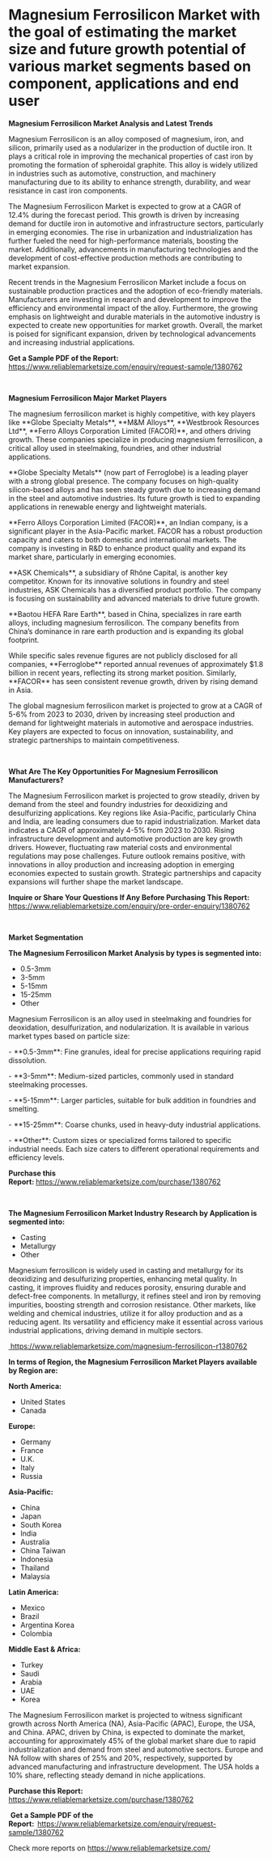 <p><h1>Magnesium Ferrosilicon Market with the goal of estimating the market size and future growth potential of various market segments based on component, applications and end user</h1></p><p><strong>Magnesium Ferrosilicon Market Analysis and Latest Trends</strong></p>
<p><p>Magnesium Ferrosilicon is an alloy composed of magnesium, iron, and silicon, primarily used as a nodularizer in the production of ductile iron. It plays a critical role in improving the mechanical properties of cast iron by promoting the formation of spheroidal graphite. This alloy is widely utilized in industries such as automotive, construction, and machinery manufacturing due to its ability to enhance strength, durability, and wear resistance in cast iron components.</p><p>The Magnesium Ferrosilicon Market is expected to grow at a CAGR of 12.4% during the forecast period. This growth is driven by increasing demand for ductile iron in automotive and infrastructure sectors, particularly in emerging economies. The rise in urbanization and industrialization has further fueled the need for high-performance materials, boosting the market. Additionally, advancements in manufacturing technologies and the development of cost-effective production methods are contributing to market expansion.</p><p>Recent trends in the Magnesium Ferrosilicon Market include a focus on sustainable production practices and the adoption of eco-friendly materials. Manufacturers are investing in research and development to improve the efficiency and environmental impact of the alloy. Furthermore, the growing emphasis on lightweight and durable materials in the automotive industry is expected to create new opportunities for market growth. Overall, the market is poised for significant expansion, driven by technological advancements and increasing industrial applications.</p></p>
<p><strong>Get a Sample PDF of the Report:&nbsp;</strong> <a href="https://www.reliablemarketsize.com/enquiry/request-sample/1380762?utm_campaign=1872&utm_medium=2&utm_source=Github&utm_content=ia&utm_term=25012025&utm_id=magnesium-ferrosilicon">https://www.reliablemarketsize.com/enquiry/request-sample/1380762</a></p>
<p>&nbsp;</p>
<p><strong>Magnesium Ferrosilicon Major Market Players</strong></p>
<p><p>The magnesium ferrosilicon market is highly competitive, with key players like **Globe Specialty Metals**, **M&M Alloys**, **Westbrook Resources Ltd**, **Ferro Alloys Corporation Limited (FACOR)**, and others driving growth. These companies specialize in producing magnesium ferrosilicon, a critical alloy used in steelmaking, foundries, and other industrial applications.</p><p>**Globe Specialty Metals** (now part of Ferroglobe) is a leading player with a strong global presence. The company focuses on high-quality silicon-based alloys and has seen steady growth due to increasing demand in the steel and automotive industries. Its future growth is tied to expanding applications in renewable energy and lightweight materials.</p><p>**Ferro Alloys Corporation Limited (FACOR)**, an Indian company, is a significant player in the Asia-Pacific market. FACOR has a robust production capacity and caters to both domestic and international markets. The company is investing in R&D to enhance product quality and expand its market share, particularly in emerging economies.</p><p>**ASK Chemicals**, a subsidiary of Rhône Capital, is another key competitor. Known for its innovative solutions in foundry and steel industries, ASK Chemicals has a diversified product portfolio. The company is focusing on sustainability and advanced materials to drive future growth.</p><p>**Baotou HEFA Rare Earth**, based in China, specializes in rare earth alloys, including magnesium ferrosilicon. The company benefits from China’s dominance in rare earth production and is expanding its global footprint.</p><p>While specific sales revenue figures are not publicly disclosed for all companies, **Ferroglobe** reported annual revenues of approximately $1.8 billion in recent years, reflecting its strong market position. Similarly, **FACOR** has seen consistent revenue growth, driven by rising demand in Asia.</p><p>The global magnesium ferrosilicon market is projected to grow at a CAGR of 5-6% from 2023 to 2030, driven by increasing steel production and demand for lightweight materials in automotive and aerospace industries. Key players are expected to focus on innovation, sustainability, and strategic partnerships to maintain competitiveness.</p></p>
<p>&nbsp;</p>
<p><strong>What Are The Key Opportunities For Magnesium Ferrosilicon Manufacturers?</strong></p>
<p><p>The Magnesium Ferrosilicon market is projected to grow steadily, driven by demand from the steel and foundry industries for deoxidizing and desulfurizing applications. Key regions like Asia-Pacific, particularly China and India, are leading consumers due to rapid industrialization. Market data indicates a CAGR of approximately 4-5% from 2023 to 2030. Rising infrastructure development and automotive production are key growth drivers. However, fluctuating raw material costs and environmental regulations may pose challenges. Future outlook remains positive, with innovations in alloy production and increasing adoption in emerging economies expected to sustain growth. Strategic partnerships and capacity expansions will further shape the market landscape.</p></p>
<p><strong>Inquire or Share Your Questions If Any Before Purchasing This Report:</strong> <a href="https://www.reliablemarketsize.com/enquiry/pre-order-enquiry/1380762?utm_campaign=1872&utm_medium=2&utm_source=Github&utm_content=ia&utm_term=25012025&utm_id=magnesium-ferrosilicon">https://www.reliablemarketsize.com/enquiry/pre-order-enquiry/1380762</a></p>
<p>&nbsp;</p>
<p><strong>Market Segmentation</strong></p>
<p><strong>The Magnesium Ferrosilicon Market Analysis by types is segmented into:</strong></p>
<p><ul><li>0.5-3mm</li><li>3-5mm</li><li>5-15mm</li><li>15-25mm</li><li>Other</li></ul></p>
<p><p>Magnesium Ferrosilicon is an alloy used in steelmaking and foundries for deoxidation, desulfurization, and nodularization. It is available in various market types based on particle size:  </p><p>- **0.5-3mm**: Fine granules, ideal for precise applications requiring rapid dissolution.  </p><p>- **3-5mm**: Medium-sized particles, commonly used in standard steelmaking processes.  </p><p>- **5-15mm**: Larger particles, suitable for bulk addition in foundries and smelting.  </p><p>- **15-25mm**: Coarse chunks, used in heavy-duty industrial applications.  </p><p>- **Other**: Custom sizes or specialized forms tailored to specific industrial needs. Each size caters to different operational requirements and efficiency levels.</p></p>
<p><strong>Purchase this Report:&nbsp;</strong><a href="https://www.reliablemarketsize.com/purchase/1380762?utm_campaign=1872&utm_medium=2&utm_source=Github&utm_content=ia&utm_term=25012025&utm_id=magnesium-ferrosilicon">https://www.reliablemarketsize.com/purchase/1380762</a></p>
<p>&nbsp;</p>
<p><strong>The Magnesium Ferrosilicon Market Industry Research by Application is segmented into:</strong></p>
<p><ul><li>Casting</li><li>Metallurgy</li><li>Other</li></ul></p>
<p><p>Magnesium ferrosilicon is widely used in casting and metallurgy for its deoxidizing and desulfurizing properties, enhancing metal quality. In casting, it improves fluidity and reduces porosity, ensuring durable and defect-free components. In metallurgy, it refines steel and iron by removing impurities, boosting strength and corrosion resistance. Other markets, like welding and chemical industries, utilize it for alloy production and as a reducing agent. Its versatility and efficiency make it essential across various industrial applications, driving demand in multiple sectors.</p></p>
<p><a href="https://www.reliablemarketsize.com/magnesium-ferrosilicon-r1380762?utm_campaign=1872&utm_medium=2&utm_source=Github&utm_content=ia&utm_term=25012025&utm_id=magnesium-ferrosilicon">&nbsp;https://www.reliablemarketsize.com/magnesium-ferrosilicon-r1380762</a></p>
<p><strong>In terms of Region, the Magnesium Ferrosilicon Market Players available by Region are:</strong></p>
<p>
    <p> <strong> North America: </strong>
        <ul>
            <li>United States</li>
            <li>Canada</li>
        </ul>
        </p> 
    <p> <strong> Europe: </strong>
        <ul>
            <li>Germany</li>
            <li>France</li>
            <li>U.K.</li>
            <li>Italy</li>
            <li>Russia</li>
        </ul>
        </p> 
    <p> <strong> Asia-Pacific: </strong>
        <ul>
            <li>China</li>
            <li>Japan</li>
            <li>South Korea</li>
            <li>India</li>
            <li>Australia</li>
            <li>China Taiwan</li>
            <li>Indonesia</li>
            <li>Thailand</li>
            <li>Malaysia</li>
        </ul>
        </p> 
    <p> <strong> Latin America: </strong>
        <ul>
            <li>Mexico</li>
            <li>Brazil</li>
            <li>Argentina Korea</li>
            <li>Colombia</li>
        </ul>
        </p> 
    <p> <strong> Middle East & Africa: </strong>
        <ul>
            <li>Turkey</li>
            <li>Saudi</li>
            <li>Arabia</li>
            <li>UAE</li>
            <li>Korea</li>
        </ul>
    </p>
    </p>
<p><p>The Magnesium Ferrosilicon market is projected to witness significant growth across North America (NA), Asia-Pacific (APAC), Europe, the USA, and China. APAC, driven by China, is expected to dominate the market, accounting for approximately 45% of the global market share due to rapid industrialization and demand from steel and automotive sectors. Europe and NA follow with shares of 25% and 20%, respectively, supported by advanced manufacturing and infrastructure development. The USA holds a 10% share, reflecting steady demand in niche applications.</p></p>
<p><strong>Purchase this Report: </strong><a href="https://www.reliablemarketsize.com/purchase/1380762?utm_campaign=1872&utm_medium=2&utm_source=Github&utm_content=ia&utm_term=25012025&utm_id=magnesium-ferrosilicon">https://www.reliablemarketsize.com/purchase/1380762</a></p>
<p>&nbsp;<strong>Get a Sample PDF of the Report:&nbsp;&nbsp;</strong><a href="https://www.reliablemarketsize.com/enquiry/request-sample/1380762?utm_campaign=1872&utm_medium=2&utm_source=Github&utm_content=ia&utm_term=25012025&utm_id=magnesium-ferrosilicon">https://www.reliablemarketsize.com/enquiry/request-sample/1380762</a></p>
<p><strong></strong></p>
<p>Check more reports on <a href="https://www.reliablemarketsize.com/?utm_campaign=1872&utm_medium=2&utm_source=Github&utm_content=ia&utm_term=25012025&utm_id=magnesium-ferrosilicon">https://www.reliablemarketsize.com/</a></p>